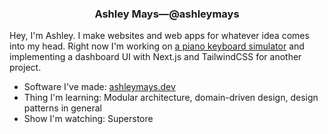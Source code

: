 <h3 align="center">Ashley Mays&mdash;@ashleymays</h3>

Hey, I'm Ashley. I make websites and web apps for whatever idea comes into my head. Right now I'm working on [a piano keyboard simulator](https://github.com/ashleymays/piano-keyboard-simulator) and implementing a dashboard UI with Next.js and TailwindCSS for another project.

<ul>
  <li>
    Software I've made: <a href="https://ashleymays.dev">ashleymays.dev</a>
  </li>
  <li>
    Thing I'm learning: Modular architecture, domain-driven design, design patterns in general
  </li>
  <li>
    Show I'm watching: Superstore
  </li>
</ul>
